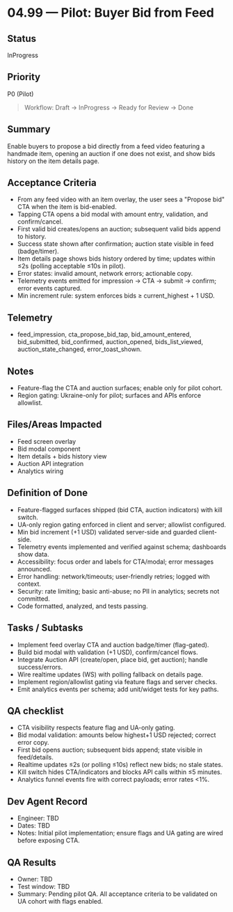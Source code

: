 # 04.99 — Pilot: Buyer Bid from Feed

## Status
InProgress

## Priority
P0 (Pilot)

> Workflow: Draft → InProgress → Ready for Review → Done

## Summary
Enable buyers to propose a bid directly from a feed video featuring a handmade item, opening an auction if one does not exist, and show bids history on the item details page.

## Acceptance Criteria
- From any feed video with an item overlay, the user sees a "Propose bid" CTA when the item is bid-enabled.
- Tapping CTA opens a bid modal with amount entry, validation, and confirm/cancel.
- First valid bid creates/opens an auction; subsequent valid bids append to history.
- Success state shown after confirmation; auction state visible in feed (badge/timer).
- Item details page shows bids history ordered by time; updates within ≤2s (polling acceptable ≤10s in pilot).
- Error states: invalid amount, network errors; actionable copy.
- Telemetry events emitted for impression → CTA → submit → confirm; error events captured.
 - Min increment rule: system enforces bids ≥ current_highest + 1 USD.

## Telemetry
- feed_impression, cta_propose_bid_tap, bid_amount_entered, bid_submitted, bid_confirmed, auction_opened, bids_list_viewed, auction_state_changed, error_toast_shown.

## Notes
- Feature-flag the CTA and auction surfaces; enable only for pilot cohort.
- Region gating: Ukraine-only for pilot; surfaces and APIs enforce allowlist.

## Files/Areas Impacted
- Feed screen overlay
- Bid modal component
- Item details + bids history view
- Auction API integration
- Analytics wiring

## Definition of Done
- Feature-flagged surfaces shipped (bid CTA, auction indicators) with kill switch.
- UA-only region gating enforced in client and server; allowlist configured.
- Min bid increment (+1 USD) validated server-side and guarded client-side.
- Telemetry events implemented and verified against schema; dashboards show data.
- Accessibility: focus order and labels for CTA/modal; error messages announced.
- Error handling: network/timeouts; user-friendly retries; logged with context.
- Security: rate limiting; basic anti-abuse; no PII in analytics; secrets not committed.
- Code formatted, analyzed, and tests passing.

## Tasks / Subtasks
- Implement feed overlay CTA and auction badge/timer (flag-gated).
- Build bid modal with validation (+1 USD), confirm/cancel flows.
- Integrate Auction API (create/open, place bid, get auction); handle success/errors.
- Wire realtime updates (WS) with polling fallback on details page.
- Implement region/allowlist gating via feature flags and server checks.
- Emit analytics events per schema; add unit/widget tests for key paths.

## QA checklist
- CTA visibility respects feature flag and UA-only gating.
- Bid modal validation: amounts below highest+1 USD rejected; correct error copy.
- First bid opens auction; subsequent bids append; state visible in feed/details.
- Realtime updates ≤2s (or polling ≤10s) reflect new bids; no stale states.
- Kill switch hides CTA/indicators and blocks API calls within ≤5 minutes.
- Analytics funnel events fire with correct payloads; error rates <1%.

## Dev Agent Record
- Engineer: TBD
- Dates: TBD
- Notes: Initial pilot implementation; ensure flags and UA gating are wired before exposing CTA.

## QA Results
- Owner: TBD
- Test window: TBD
- Summary: Pending pilot QA. All acceptance criteria to be validated on UA cohort with flags enabled.